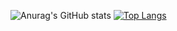![Anurag's GitHub stats](https://github-readme-stats.vercel.app/api?username=Stefan456789&show_icons=true&theme=radical)
[![Top Langs](https://github-readme-stats.vercel.app/api/top-langs/?username=Stefan456789&layout=compact&theme=radical)](https://github.com/anuraghazra/github-readme-stats)

